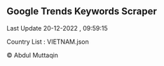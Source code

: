

## Google Trends Keywords Scraper 
 
Last Update 20-12-2022 , 09:59:15

Country List :
VIETNAM.json



© Abdul Muttaqin 
